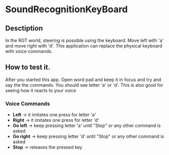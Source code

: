 # SoundRecognitionKeyBoard

## Desctiption
In the RGT world, steering is possible using the keyboard. Move left with 'a' and move right with 'd'. This application can replace the physical keyboard with voice commands.

## How to test it. 
After you started this app. 
Open word pad and keep it in focus and try and say the the commands. You should see letter 'a' or 'd'. This is also good for seeing how it reacts to your voice

### Voice Commands
- **Left** -> it imitates one press for letter 'a'
- **Right** -> it imitates one press for letter 'd'
- **Go left** -> keep pressing letter 'a' until "Stop" or any other command is asked
- **Go right** ->  keep pressing letter 'd' until "Stop" or any other command is asked
- **Stop** -> releases the pressed key